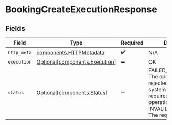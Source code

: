 # BookingCreateExecutionResponse


## Fields

| Field                                                                                                                                                                     | Type                                                                                                                                                                      | Required                                                                                                                                                                  | Description                                                                                                                                                               |
| ------------------------------------------------------------------------------------------------------------------------------------------------------------------------- | ------------------------------------------------------------------------------------------------------------------------------------------------------------------------- | ------------------------------------------------------------------------------------------------------------------------------------------------------------------------- | ------------------------------------------------------------------------------------------------------------------------------------------------------------------------- |
| `http_meta`                                                                                                                                                               | [components.HTTPMetadata](../../models/components/httpmetadata.md)                                                                                                        | :heavy_check_mark:                                                                                                                                                        | N/A                                                                                                                                                                       |
| `execution`                                                                                                                                                               | [Optional[components.Execution]](../../models/components/execution.md)                                                                                                    | :heavy_minus_sign:                                                                                                                                                        | OK                                                                                                                                                                        |
| `status`                                                                                                                                                                  | [Optional[components.Status]](../../models/components/status.md)                                                                                                          | :heavy_minus_sign:                                                                                                                                                        | FAILED_PRECONDITION: The operation was rejected because the system is not in a state required for the operation's processing.<br/>INVALID_ARGUMENT: The request is not valid. |